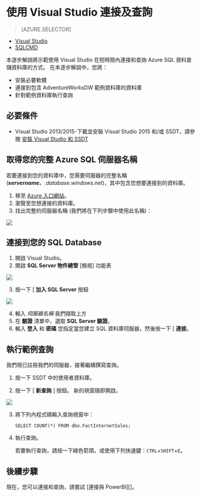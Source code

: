 <properties
   pageTitle="入門：連接到 Azure SQL 資料倉儲 | Microsoft Azure"
   description="開始連線到 SQL 資料倉儲並執行一些查詢。"
   services="sql-data-warehouse"
   documentationCenter="NA"
   authors="twounder"
   manager=""
   editor=""/>

<tags
   ms.service="sql-data-warehouse"
   ms.devlang="NA"
   ms.topic="get-started-article"
   ms.tgt_pltfrm="NA"
   ms.workload="data-services"
   ms.date="10/20/2015"
   ms.author="twounder"/>

# 使用 Visual Studio 連接及查詢

> [AZURE.SELECTOR]
- [Visual Studio](sql-data-warehouse-get-started-connect.md)
- [SQLCMD](sql-data-warehouse-get-started-connect-sqlcmd.md)

本逐步解說將示範使用 Visual Studio 在短時間內連接和查詢 Azure SQL 資料倉儲資料庫的方式。 在本逐步解說中，您將：

+ 安裝必要軟體
+ 連接到包含 AdventureWorksDW 範例資料庫的資料庫
+ 針對範例資料庫執行查詢  

## 必要條件

+ Visual Studio 2013/2015-下載並安裝 Visual Studio 2015 和/或 SSDT，請參閱 [安裝 Visual Studio 和 SSDT](sql-data-warehouse-install-visual-studio.md)

## 取得您的完整 Azure SQL 伺服器名稱

若要連接到您的資料庫中，您需要伺服器的完整名稱 (***servername**。.database.windows.net*)，其中包含您想要連接到的資料庫。

1. 移至 [Azure 入口網站](https://portal.azure.com)。
2. 瀏覽至您想連接的資料庫。
3. 找出完整的伺服器名稱 (我們將在下列步驟中使用此名稱)：

![][1]

## 連接到您的 SQL Database

1. 開啟 Visual Studio。
2. 開啟 **SQL Server 物件總管** [檢視] 功能表
 
![][2]

3. 按一下 [ **加入 SQL Server** 按鈕

![][3]

4. 輸入 *伺服器名稱* 我們擷取上方
5. 在 **驗證** 清單中，選取 **SQL Server 驗證**。
6. 輸入 **登入** 和 **密碼** 您指定當您建立 SQL 資料庫伺服器，然後按一下 [ **連接**。

## 執行範例查詢

我們現已註冊我們的伺服器，接著繼續撰寫查詢。

1. 按一下 SSDT 中的使用者資料庫。

2. 按一下 [ **新查詢** ] 按鈕。 新的視窗隨即開啟。

![][4]

3. 將下列內程式碼輸入查詢視窗中：

    ```
    SELECT COUNT(*) FROM dbo.FactInternetSales;
    ```

4. 執行查詢。

    若要執行查詢，請按一下綠色箭頭，或使用下列快速鍵：`CTRL`+`SHIFT`+`E`。

## 後續步驟

現在，您可以連接和查詢，請嘗試 [連接與 PowerBI][]。

[connecting with PowerBI]: ./sql-data-warehouse-integrate-power-bi.md  


<!--Image references-->

[1]: ./media/sql-data-warehouse-get-started-connect-query/get-server-name.png
[2]: ./media/sql-data-warehouse-get-started-connect-query/open-ssdt.png
[3]: ./media/sql-data-warehouse-get-started-connect-query/connection-dialog.png
[4]: ./media/sql-data-warehouse-get-started-connect-query/new-query.png

